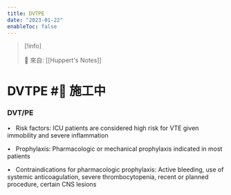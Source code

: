 ```yaml
---
title: DVTPE
date: "2023-01-22"
enableToc: false
---
```


> [!info]
>
> 🌱 來自: [[Huppert's Notes]]

# DVTPE #🚧 施工中

### DVT/PE

•   Risk factors: ICU patients are considered high risk for VTE given immobility and severe inflammation

•   Prophylaxis: Pharmacologic or mechanical prophylaxis indicated in most patients

•   Contraindications for pharmacologic prophylaxis: Active bleeding, use of systemic anticoagulation, severe thrombocytopenia, recent or planned procedure, certain CNS lesions


